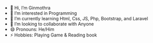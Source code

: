 - 👋 Hi, I’m Ginmothra
- 👀 I’m interested in Programming
- 🌱 I’m currently learning Html, Css, JS, Php, Bootstrap, and Laravel
- 💞️ I’m looking to collaborate with Anyone
- 😄 Pronouns: He/Him
- ⚡ Hobbies: Playing Game & Reading book

<!---
Ginmothra/Ginmothra is a ✨ special ✨ repository because its `README.md` (this file) appears on your GitHub profile.
You can click the Preview link to take a look at your changes.
--->
